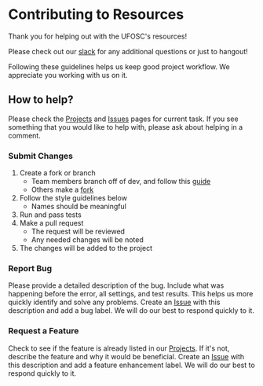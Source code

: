 # Contributing to Resources 

Thank you for helping out with the UFOSC's resources!

Please check out our [slack](http://ufosc.slack.com/) for any additional questions or just to hangout! 

Following these guidelines helps us keep good project workflow. We appreciate you working with us on it. 

## How to help?

Please check the [Projects]() and [Issues]() pages for current task. If you see something that you would like to help with, please ask about helping in a comment. 

### Submit Changes 

1. Create a fork or branch 
	- Team members branch off of dev, and follow this [guide](https://guides.github.com/introduction/flow/) 
	- Others make a [fork](https://guides.github.com/activities/forking/)
2. Follow the style guidelines below 
	- Names should be meaningful 
3. Run and pass tests
4. Make a pull request 
	- The request will be reviewed
	- Any needed changes will be noted 
5. The changes will be added to the project 

### Report Bug 

Please provide a detailed description of the bug. Include what was happening before the error, all settings, and test results. This helps us more quickly identify and solve any problems. Create an [Issue]() with this description and add a bug label. We will do our best to respond quickly to it. 

### Request a Feature

Check to see if the feature is already listed in our [Projects](). If it's not, describe the feature and why it would be beneficial. Create an [Issue]() with this description and add a feature enhancement label. We will do our best to respond quickly to it. 